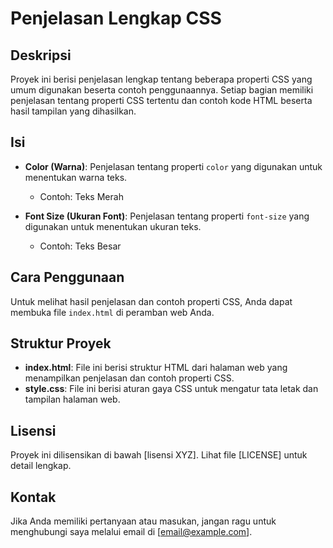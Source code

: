 # Penjelasan Lengkap CSS

## Deskripsi

Proyek ini berisi penjelasan lengkap tentang beberapa properti CSS yang umum digunakan beserta contoh penggunaannya. Setiap bagian memiliki penjelasan tentang properti CSS tertentu dan contoh kode HTML beserta hasil tampilan yang dihasilkan.

## Isi

- **Color (Warna)**: Penjelasan tentang properti `color` yang digunakan untuk menentukan warna teks.
  - Contoh: Teks Merah

- **Font Size (Ukuran Font)**: Penjelasan tentang properti `font-size` yang digunakan untuk menentukan ukuran teks.
  - Contoh: Teks Besar

[//]: # (Anda dapat menambahkan penjelasan tentang properti CSS lainnya di sini)

## Cara Penggunaan

Untuk melihat hasil penjelasan dan contoh properti CSS, Anda dapat membuka file `index.html` di peramban web Anda.

## Struktur Proyek

- **index.html**: File ini berisi struktur HTML dari halaman web yang menampilkan penjelasan dan contoh properti CSS.
- **style.css**: File ini berisi aturan gaya CSS untuk mengatur tata letak dan tampilan halaman web.

## Lisensi

Proyek ini dilisensikan di bawah [lisensi XYZ]. Lihat file [LICENSE] untuk detail lengkap.

## Kontak

Jika Anda memiliki pertanyaan atau masukan, jangan ragu untuk menghubungi saya melalui email di [email@example.com].

